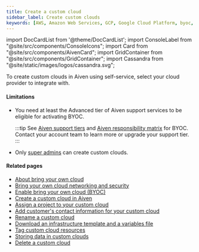 ```yaml
---
title: Create a custom cloud
sidebar_label: Create custom clouds
keywords: [AWS, Amazon Web Services, GCP, Google Cloud Platform, byoc, bring your own cloud, custom cloud]
---
```


import DocCardList from '@theme/DocCardList';
import ConsoleLabel from "@site/src/components/ConsoleIcons";
import Card from "@site/src/components/AivenCard";
import GridContainer from "@site/src/components/GridContainer";
import Cassandra from "@site/static/images/logos/cassandra.svg";

To create custom clouds in Aiven using self-service, select your cloud provider to integrate with.

<GridContainer columns={2}>
     <Card
      to="/docs/platform/howto/byoc/create-custom-cloud/create-aws-custom-cloud"
      iconName="cloud"
      title="Amazon Web Services"
      description="Create an AWS-integrated custom cloud."
    />
    <Card
      to="/docs/platform/howto/byoc/create-custom-cloud/create-google-custom-cloud"
      iconName="googleLogo"
      title="Google Cloud"
      description="Create a Google-integrated custom cloud."
    />
</GridContainer>

#### Limitations

-   You need at least the Advanced tier of Aiven support services to be
    eligible for activating BYOC.

    :::tip
    See [Aiven support tiers](https://aiven.io/support-services) and
    [Aiven responsibility matrix](https://aiven.io/responsibility-matrix) for BYOC.
    Contact your account team to learn more or upgrade your support tier.
    :::

-   Only [super admins](/docs/platform/howto/make-super-admin) can create custom clouds.

#### Related pages

-   [About bring your own cloud](/docs/platform/concepts/byoc)
-   [Bring your own cloud networking and security](/docs/platform/howto/byoc/networking-security)
-   [Enable bring your own cloud (BYOC)](/docs/platform/howto/byoc/enable-byoc)
-   [Create a custom cloud in Aiven](/docs/platform/howto/byoc/create-custom-cloud)
-   [Assign a project to your custom cloud](/docs/platform/howto/byoc/assign-project-custom-cloud)
-   [Add customer's contact information for your custom cloud](/docs/platform/howto/byoc/add-customer-info-custom-cloud)
-   [Rename a custom cloud](/docs/platform/howto/byoc/rename-custom-cloud)
-   [Download an infrastructure template and a variables file](/docs/platform/howto/byoc/download-infrastructure-template)
-   [Tag custom cloud resources](/docs/platform/howto/byoc/tag-custom-cloud-resources)
-   [Storing data in custom clouds](/docs/platform/howto/byoc/store-data)
-   [Delete a custom cloud](/docs/platform/howto/byoc/delete-custom-cloud)
